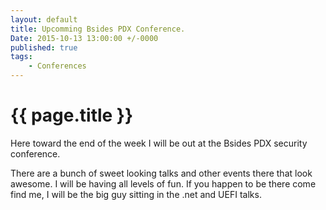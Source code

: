 ```yaml
---
layout: default
title: Upcomming Bsides PDX Conference.
Date: 2015-10-13 13:00:00 +/-0000
published: true
tags: 
    - Conferences
---
```

# {{ page.title }}  

Here toward the end of the week I will be out at the Bsides PDX security conference. 

<!--more-->

There are a bunch of sweet looking talks and other events there that look awesome. 
I will be having all levels of fun. If you happen to be there come find me, 
I will be the big guy sitting in the .net and UEFI talks.
